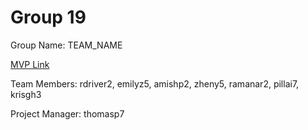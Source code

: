 # Group 19
Group Name: TEAM_NAME

[MVP Link](https://docs.google.com/document/d/1xFI9DDdO5HZAcu36Y6NL-RTDry5E3WHkfy-ZEWuqbXM/edit?usp=sharing)

Team Members: rdriver2, emilyz5, amishp2, zheny5, ramanar2, pillai7, krisgh3

 

Project Manager: thomasp7
